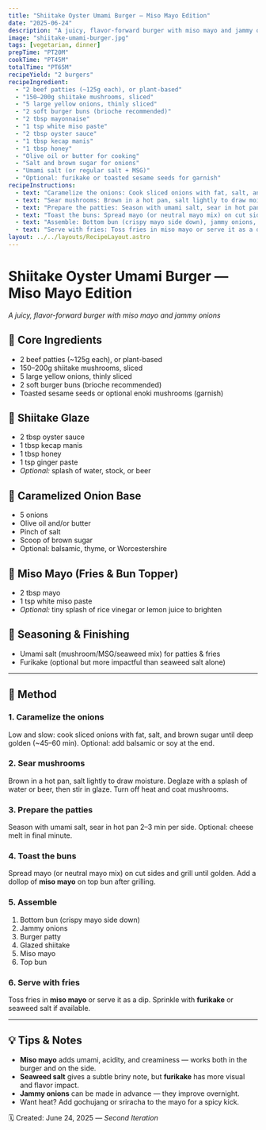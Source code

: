 ```yaml
---
title: "Shiitake Oyster Umami Burger — Miso Mayo Edition"
date: "2025-06-24"
description: "A juicy, flavor-forward burger with miso mayo and jammy onions."
image: "shiitake-umami-burger.jpg"
tags: [vegetarian, dinner]
prepTime: "PT20M"
cookTime: "PT45M"
totalTime: "PT65M"
recipeYield: "2 burgers"
recipeIngredient:
  - "2 beef patties (~125g each), or plant-based"
  - "150–200g shiitake mushrooms, sliced"
  - "5 large yellow onions, thinly sliced"
  - "2 soft burger buns (brioche recommended)"
  - "2 tbsp mayonnaise"
  - "1 tsp white miso paste"
  - "2 tbsp oyster sauce"
  - "1 tbsp kecap manis"
  - "1 tbsp honey"
  - "Olive oil or butter for cooking"
  - "Salt and brown sugar for onions"
  - "Umami salt (or regular salt + MSG)"
  - "Optional: furikake or toasted sesame seeds for garnish"
recipeInstructions:
  - text: "Caramelize the onions: Cook sliced onions with fat, salt, and brown sugar until deep golden (~45–60 min). Optional: add balsamic or soy at the end."
  - text: "Sear mushrooms: Brown in a hot pan, salt lightly to draw moisture. Deglaze with a splash of water or beer, then stir in glaze. Turn off heat and coat mushrooms."
  - text: "Prepare the patties: Season with umami salt, sear in hot pan 2–3 min per side. Optional: cheese melt in final minute."
  - text: "Toast the buns: Spread mayo (or neutral mayo mix) on cut sides and grill until golden. Add a dollop of miso mayo on top bun after grilling."
  - text: "Assemble: Bottom bun (crispy mayo side down), jammy onions, burger patty, glazed shiitake, miso mayo, top bun."
  - text: "Serve with fries: Toss fries in miso mayo or serve it as a dip. Sprinkle with furikake or seaweed salt if available."
layout: ../../layouts/RecipeLayout.astro
---
```


# Shiitake Oyster Umami Burger — Miso Mayo Edition
*A juicy, flavor-forward burger with miso mayo and jammy onions*

## 🍔 Core Ingredients
- 2 beef patties (~125g each), or plant-based
- 150–200g shiitake mushrooms, sliced
- 5 large yellow onions, thinly sliced
- 2 soft burger buns (brioche recommended)
- Toasted sesame seeds or optional enoki mushrooms (garnish)

## 🍄 Shiitake Glaze
- 2 tbsp oyster sauce  
- 1 tbsp kecap manis  
- 1 tbsp honey  
- 1 tsp ginger paste  
- *Optional:* splash of water, stock, or beer

## 🧅 Caramelized Onion Base
- 5 onions  
- Olive oil and/or butter  
- Pinch of salt  
- Scoop of brown sugar  
- Optional: balsamic, thyme, or Worcestershire

## 🥄 Miso Mayo (Fries & Bun Topper)
- 2 tbsp mayo  
- 1 tsp white miso paste  
- *Optional:* tiny splash of rice vinegar or lemon juice to brighten

## 🧂 Seasoning & Finishing
- Umami salt (mushroom/MSG/seaweed mix) for patties & fries  
- Furikake (optional but more impactful than seaweed salt alone)

---

## 🔪 Method

### 1. **Caramelize the onions**  
Low and slow: cook sliced onions with fat, salt, and brown sugar until deep golden (~45–60 min). Optional: add balsamic or soy at the end.

### 2. **Sear mushrooms**  
Brown in a hot pan, salt lightly to draw moisture. Deglaze with a splash of water or beer, then stir in glaze. Turn off heat and coat mushrooms.

### 3. **Prepare the patties**  
Season with umami salt, sear in hot pan 2–3 min per side. Optional: cheese melt in final minute.

### 4. **Toast the buns**  
Spread mayo (or neutral mayo mix) on cut sides and grill until golden. Add a dollop of **miso mayo** on top bun after grilling.

### 5. **Assemble**
1. Bottom bun (crispy mayo side down)  
2. Jammy onions  
3. Burger patty  
4. Glazed shiitake  
5. Miso mayo  
6. Top bun  

### 6. **Serve with fries**
Toss fries in **miso mayo** or serve it as a dip. Sprinkle with **furikake** or seaweed salt if available.

---

## 💡 Tips & Notes

- **Miso mayo** adds umami, acidity, and creaminess — works both in the burger and on the side.
- **Seaweed salt** gives a subtle briny note, but **furikake** has more visual and flavor impact.
- **Jammy onions** can be made in advance — they improve overnight.
- Want heat? Add gochujang or sriracha to the mayo for a spicy kick.

🗓 Created: June 24, 2025 — *Second Iteration*

